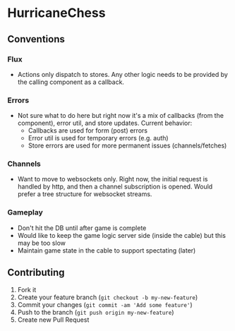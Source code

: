 # HurricaneChess

## Conventions
### Flux
- Actions only dispatch to stores. Any other logic needs to be provided by the calling component as a callback.

### Errors
- Not sure what to do here but right now it's a mix of callbacks (from the component), error util, and store updates. Current behavior:
  - Callbacks are used for form (post) errors
  - Error util is used for temporary errors (e.g. auth)
  - Store errors are used for more permanent issues (channels/fetches)

### Channels
- Want to move to websockets only. Right now, the initial request is handled by http, and then a channel subscription is opened. Would prefer a tree structure for websocket streams.

### Gameplay
- Don't hit the DB until after game is complete
- Would like to keep the game logic server side (inside the cable) but this may be too slow
- Maintain game state in the cable to support spectating (later)

## Contributing

1. Fork it
2. Create your feature branch (`git checkout -b my-new-feature`)
3. Commit your changes (`git commit -am 'Add some feature'`)
4. Push to the branch (`git push origin my-new-feature`)
5. Create new Pull Request
